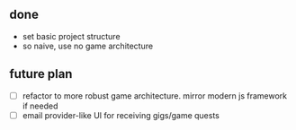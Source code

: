 ## done

- set basic project structure
- so naive, use no game architecture

## future plan
- [ ] refactor to more robust game architecture. mirror modern js framework if needed
- [ ] email provider-like UI for receiving gigs/game quests
